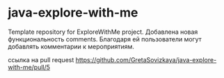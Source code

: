 # java-explore-with-me
Template repository for ExploreWithMe project.
Добавлена новая функциональность comments. Благодаря ей пользователи могут добавлять комментарии к мероприятиям. 

ссылка на pull request https://github.com/GretaSovizkaya/java-explore-with-me/pull/5
